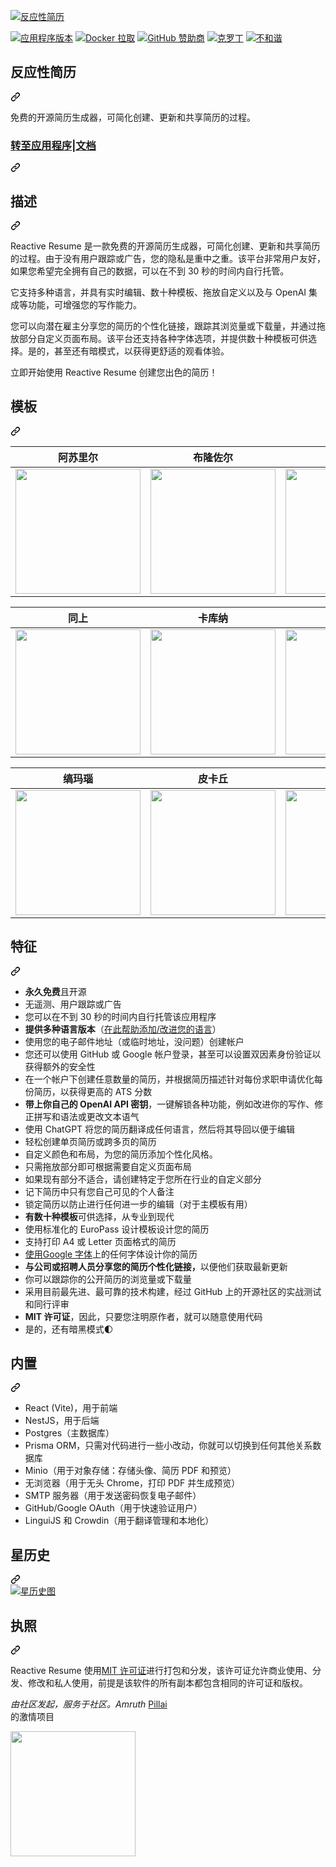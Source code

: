 <div class="Box-sc-g0xbh4-0 bJMeLZ js-snippet-clipboard-copy-unpositioned" data-hpc="true"><article class="markdown-body entry-content container-lg" itemprop="text"><p dir="auto"><a target="_blank" rel="noopener noreferrer nofollow" href="https://camo.githubusercontent.com/34a172f62213af3abf30c655d1a42744d57019f3866b321aa83d9f4d403d5248/68747470733a2f2f692e696d6775722e636f6d2f464663346e795a2e6a7067"><img src="https://camo.githubusercontent.com/34a172f62213af3abf30c655d1a42744d57019f3866b321aa83d9f4d403d5248/68747470733a2f2f692e696d6775722e636f6d2f464663346e795a2e6a7067" alt="反应性简历" data-canonical-src="https://i.imgur.com/FFc4nyZ.jpg" style="max-width: 100%;"></a></p>
<p dir="auto"><a target="_blank" rel="noopener noreferrer nofollow" href="https://camo.githubusercontent.com/244c34cb12fa621468de817129f01bb3dc554e3ded96fc6eeb1663863e4b660b/68747470733a2f2f696d672e736869656c64732e696f2f6769746875622f7061636b6167652d6a736f6e2f76657273696f6e2f416d7275746850696c6c61692f52656163746976652d526573756d653f6c6162656c3d76657273696f6e"><img src="https://camo.githubusercontent.com/244c34cb12fa621468de817129f01bb3dc554e3ded96fc6eeb1663863e4b660b/68747470733a2f2f696d672e736869656c64732e696f2f6769746875622f7061636b6167652d6a736f6e2f76657273696f6e2f416d7275746850696c6c61692f52656163746976652d526573756d653f6c6162656c3d76657273696f6e" alt="应用程序版本" data-canonical-src="https://img.shields.io/github/package-json/version/AmruthPillai/Reactive-Resume?label=version" style="max-width: 100%;"></a>
<a href="https://hub.docker.com/repository/docker/amruthpillai/reactive-resume" rel="nofollow"><img src="https://camo.githubusercontent.com/c37c68b0e4c7d324ad7b3d34e7b370b3819b755f17386182de340f7eb5016f61/68747470733a2f2f696d672e736869656c64732e696f2f646f636b65722f70756c6c732f616d7275746870696c6c61692f72656163746976652d726573756d65" alt="Docker 拉取" data-canonical-src="https://img.shields.io/docker/pulls/amruthpillai/reactive-resume" style="max-width: 100%;"></a>
<a href="https://github.com/sponsors/AmruthPillai"><img src="https://camo.githubusercontent.com/2b64f102ca1e8def218fa5866838c4664aa672f770f05f64985cd98166aca16e/68747470733a2f2f696d672e736869656c64732e696f2f6769746875622f73706f6e736f72732f416d7275746850696c6c6169" alt="GitHub 赞助商" data-canonical-src="https://img.shields.io/github/sponsors/AmruthPillai" style="max-width: 100%;"></a>
<a href="https://crowdin.com/project/reactive-resume" rel="nofollow"><img src="https://camo.githubusercontent.com/f542ee6a4de71ae1058fedd336e039a26fb7e790471ebdee8110ce479e0c2c2e/68747470733a2f2f6261646765732e63726f7764696e2e6e65742f72656163746976652d726573756d652f6c6f63616c697a65642e737667" alt="克罗丁" data-canonical-src="https://badges.crowdin.net/reactive-resume/localized.svg" style="max-width: 100%;"></a>
<a href="https://discord.gg/hzwkZbyvUW" rel="nofollow"><img src="https://camo.githubusercontent.com/cb2631911af5f4fc59d66061e05a0a0b142dfb0e5480709596c9c4ee3c984906/68747470733a2f2f696d672e736869656c64732e696f2f646973636f72642f313137333531383937373835313437333934303f6c6162656c3d646973636f7264266c696e6b3d6874747073253341253246253246646973636f72642e6767253246687a776b5a6279765557" alt="不和谐" data-canonical-src="https://img.shields.io/discord/1173518977851473940?label=discord&amp;link=https%3A%2F%2Fdiscord.gg%2FhzwkZbyvUW" style="max-width: 100%;"></a></p>
<div class="markdown-heading" dir="auto"><h1 tabindex="-1" class="heading-element" dir="auto"><font style="vertical-align: inherit;"><font style="vertical-align: inherit;">反应性简历</font></font></h1><a id="user-content-reactive-resume" class="anchor" aria-label="永久链接：反应式简历" href="#reactive-resume"><svg class="octicon octicon-link" viewBox="0 0 16 16" version="1.1" width="16" height="16" aria-hidden="true"><path d="m7.775 3.275 1.25-1.25a3.5 3.5 0 1 1 4.95 4.95l-2.5 2.5a3.5 3.5 0 0 1-4.95 0 .751.751 0 0 1 .018-1.042.751.751 0 0 1 1.042-.018 1.998 1.998 0 0 0 2.83 0l2.5-2.5a2.002 2.002 0 0 0-2.83-2.83l-1.25 1.25a.751.751 0 0 1-1.042-.018.751.751 0 0 1-.018-1.042Zm-4.69 9.64a1.998 1.998 0 0 0 2.83 0l1.25-1.25a.751.751 0 0 1 1.042.018.751.751 0 0 1 .018 1.042l-1.25 1.25a3.5 3.5 0 1 1-4.95-4.95l2.5-2.5a3.5 3.5 0 0 1 4.95 0 .751.751 0 0 1-.018 1.042.751.751 0 0 1-1.042.018 1.998 1.998 0 0 0-2.83 0l-2.5 2.5a1.998 1.998 0 0 0 0 2.83Z"></path></svg></a></div>
<p dir="auto"><font style="vertical-align: inherit;"><font style="vertical-align: inherit;">免费的开源简历生成器，可简化创建、更新和共享简历的过程。</font></font></p>
<div class="markdown-heading" dir="auto"><h3 tabindex="-1" class="heading-element" dir="auto"><a href="https://rxresu.me/" rel="nofollow"><font style="vertical-align: inherit;"><font style="vertical-align: inherit;">转至应用程序</font></font></a><font style="vertical-align: inherit;"><font style="vertical-align: inherit;">|</font></font><a href="https://docs.rxresu.me/" rel="nofollow"><font style="vertical-align: inherit;"><font style="vertical-align: inherit;">文档</font></font></a></h3><a id="user-content-go-to-app--docs" class="anchor" aria-label="永久链接：转至应用程序 | 文档" href="#go-to-app--docs"><svg class="octicon octicon-link" viewBox="0 0 16 16" version="1.1" width="16" height="16" aria-hidden="true"><path d="m7.775 3.275 1.25-1.25a3.5 3.5 0 1 1 4.95 4.95l-2.5 2.5a3.5 3.5 0 0 1-4.95 0 .751.751 0 0 1 .018-1.042.751.751 0 0 1 1.042-.018 1.998 1.998 0 0 0 2.83 0l2.5-2.5a2.002 2.002 0 0 0-2.83-2.83l-1.25 1.25a.751.751 0 0 1-1.042-.018.751.751 0 0 1-.018-1.042Zm-4.69 9.64a1.998 1.998 0 0 0 2.83 0l1.25-1.25a.751.751 0 0 1 1.042.018.751.751 0 0 1 .018 1.042l-1.25 1.25a3.5 3.5 0 1 1-4.95-4.95l2.5-2.5a3.5 3.5 0 0 1 4.95 0 .751.751 0 0 1-.018 1.042.751.751 0 0 1-1.042.018 1.998 1.998 0 0 0-2.83 0l-2.5 2.5a1.998 1.998 0 0 0 0 2.83Z"></path></svg></a></div>
<div class="markdown-heading" dir="auto"><h2 tabindex="-1" class="heading-element" dir="auto"><font style="vertical-align: inherit;"><font style="vertical-align: inherit;">描述</font></font></h2><a id="user-content-description" class="anchor" aria-label="固定链接：描述" href="#description"><svg class="octicon octicon-link" viewBox="0 0 16 16" version="1.1" width="16" height="16" aria-hidden="true"><path d="m7.775 3.275 1.25-1.25a3.5 3.5 0 1 1 4.95 4.95l-2.5 2.5a3.5 3.5 0 0 1-4.95 0 .751.751 0 0 1 .018-1.042.751.751 0 0 1 1.042-.018 1.998 1.998 0 0 0 2.83 0l2.5-2.5a2.002 2.002 0 0 0-2.83-2.83l-1.25 1.25a.751.751 0 0 1-1.042-.018.751.751 0 0 1-.018-1.042Zm-4.69 9.64a1.998 1.998 0 0 0 2.83 0l1.25-1.25a.751.751 0 0 1 1.042.018.751.751 0 0 1 .018 1.042l-1.25 1.25a3.5 3.5 0 1 1-4.95-4.95l2.5-2.5a3.5 3.5 0 0 1 4.95 0 .751.751 0 0 1-.018 1.042.751.751 0 0 1-1.042.018 1.998 1.998 0 0 0-2.83 0l-2.5 2.5a1.998 1.998 0 0 0 0 2.83Z"></path></svg></a></div>
<p dir="auto"><font style="vertical-align: inherit;"><font style="vertical-align: inherit;">Reactive Resume 是一款免费的开源简历生成器，可简化创建、更新和共享简历的过程。由于没有用户跟踪或广告，您的隐私是重中之重。该平台非常用户友好，如果您希望完全拥有自己的数据，可以在不到 30 秒的时间内自行托管。</font></font></p>
<p dir="auto"><font style="vertical-align: inherit;"><font style="vertical-align: inherit;">它支持多种语言，并具有实时编辑、数十种模板、拖放自定义以及与 OpenAI 集成等功能，可增强您的写作能力。</font></font></p>
<p dir="auto"><font style="vertical-align: inherit;"><font style="vertical-align: inherit;">您可以向潜在雇主分享您的简历的个性化链接，跟踪其浏览量或下载量，并通过拖放部分自定义页面布局。该平台还支持各种字体选项，并提供数十种模板可供选择。是的，甚至还有暗模式，以获得更舒适的观看体验。</font></font></p>
<p dir="auto"><font style="vertical-align: inherit;"><font style="vertical-align: inherit;">立即开始使用 Reactive Resume 创建您出色的简历！</font></font></p>
<div class="markdown-heading" dir="auto"><h2 tabindex="-1" class="heading-element" dir="auto"><font style="vertical-align: inherit;"><font style="vertical-align: inherit;">模板</font></font></h2><a id="user-content-templates" class="anchor" aria-label="固定链接：模板" href="#templates"><svg class="octicon octicon-link" viewBox="0 0 16 16" version="1.1" width="16" height="16" aria-hidden="true"><path d="m7.775 3.275 1.25-1.25a3.5 3.5 0 1 1 4.95 4.95l-2.5 2.5a3.5 3.5 0 0 1-4.95 0 .751.751 0 0 1 .018-1.042.751.751 0 0 1 1.042-.018 1.998 1.998 0 0 0 2.83 0l2.5-2.5a2.002 2.002 0 0 0-2.83-2.83l-1.25 1.25a.751.751 0 0 1-1.042-.018.751.751 0 0 1-.018-1.042Zm-4.69 9.64a1.998 1.998 0 0 0 2.83 0l1.25-1.25a.751.751 0 0 1 1.042.018.751.751 0 0 1 .018 1.042l-1.25 1.25a3.5 3.5 0 1 1-4.95-4.95l2.5-2.5a3.5 3.5 0 0 1 4.95 0 .751.751 0 0 1-.018 1.042.751.751 0 0 1-1.042.018 1.998 1.998 0 0 0-2.83 0l-2.5 2.5a1.998 1.998 0 0 0 0 2.83Z"></path></svg></a></div>
<markdown-accessiblity-table data-catalyst=""><table>
<thead>
<tr>
<th><font style="vertical-align: inherit;"><font style="vertical-align: inherit;">阿苏里尔</font></font></th>
<th><font style="vertical-align: inherit;"><font style="vertical-align: inherit;">布隆佐尔</font></font></th>
<th><font style="vertical-align: inherit;"><font style="vertical-align: inherit;">菊草田</font></font></th>
</tr>
</thead>
<tbody>
<tr>
<td><a target="_blank" rel="noopener noreferrer nofollow" href="https://camo.githubusercontent.com/ad05e66272887625839e3ae7fd9f095018762ba37231b725d35f22d96d9e44ec/68747470733a2f2f692e696d6775722e636f6d2f6a4b676f3034432e6a706567"><img src="https://camo.githubusercontent.com/ad05e66272887625839e3ae7fd9f095018762ba37231b725d35f22d96d9e44ec/68747470733a2f2f692e696d6775722e636f6d2f6a4b676f3034432e6a706567" width="200px" data-canonical-src="https://i.imgur.com/jKgo04C.jpeg" style="max-width: 100%;"></a></td>
<td><a target="_blank" rel="noopener noreferrer nofollow" href="https://camo.githubusercontent.com/b8cf5e1e89669727f3dc2191bf36ab6367d8c112bf714942815f43a7470534d5/68747470733a2f2f692e696d6775722e636f6d2f44464e515a50322e6a7067"><img src="https://camo.githubusercontent.com/b8cf5e1e89669727f3dc2191bf36ab6367d8c112bf714942815f43a7470534d5/68747470733a2f2f692e696d6775722e636f6d2f44464e515a50322e6a7067" width="200px" data-canonical-src="https://i.imgur.com/DFNQZP2.jpg" style="max-width: 100%;"></a></td>
<td><a target="_blank" rel="noopener noreferrer nofollow" href="https://camo.githubusercontent.com/4ea9628ce8b5f4ccf0f3053b0acb0120021518ab2628ddf81ba1aef50e797b11/68747470733a2f2f692e696d6775722e636f6d2f447776385937662e6a7067"><img src="https://camo.githubusercontent.com/4ea9628ce8b5f4ccf0f3053b0acb0120021518ab2628ddf81ba1aef50e797b11/68747470733a2f2f692e696d6775722e636f6d2f447776385937662e6a7067" width="200px" data-canonical-src="https://i.imgur.com/Dwv8Y7f.jpg" style="max-width: 100%;"></a></td>
</tr>
</tbody>
</table></markdown-accessiblity-table>
<markdown-accessiblity-table data-catalyst=""><table>
<thead>
<tr>
<th><font style="vertical-align: inherit;"><font style="vertical-align: inherit;">同上</font></font></th>
<th><font style="vertical-align: inherit;"><font style="vertical-align: inherit;">卡库纳</font></font></th>
<th><font style="vertical-align: inherit;"><font style="vertical-align: inherit;">鼻通</font></font></th>
</tr>
</thead>
<tbody>
<tr>
<td><a target="_blank" rel="noopener noreferrer nofollow" href="https://camo.githubusercontent.com/2abe6d581067dcd8463178169fe2baad83423b39bb9e3adf59991a0282fa8edc/68747470733a2f2f692e696d6775722e636f6d2f3663356c41534c2e6a7067"><img src="https://camo.githubusercontent.com/2abe6d581067dcd8463178169fe2baad83423b39bb9e3adf59991a0282fa8edc/68747470733a2f2f692e696d6775722e636f6d2f3663356c41534c2e6a7067" width="200px" data-canonical-src="https://i.imgur.com/6c5lASL.jpg" style="max-width: 100%;"></a></td>
<td><a target="_blank" rel="noopener noreferrer nofollow" href="https://camo.githubusercontent.com/f8feb00d23da56127544c84be09214abd5de97d610cb590a053c812d4836a08c/68747470733a2f2f692e696d6775722e636f6d2f3236384d4c33742e6a7067"><img src="https://camo.githubusercontent.com/f8feb00d23da56127544c84be09214abd5de97d610cb590a053c812d4836a08c/68747470733a2f2f692e696d6775722e636f6d2f3236384d4c33742e6a7067" width="200px" data-canonical-src="https://i.imgur.com/268ML3t.jpg" style="max-width: 100%;"></a></td>
<td><a target="_blank" rel="noopener noreferrer nofollow" href="https://camo.githubusercontent.com/9d851c8f7f0d022ae8afa498b633d1fa50bbe1511945e95b58d3fdd9b907edbf/68747470733a2f2f692e696d6775722e636f6d2f6e70524c7350532e6a7067"><img src="https://camo.githubusercontent.com/9d851c8f7f0d022ae8afa498b633d1fa50bbe1511945e95b58d3fdd9b907edbf/68747470733a2f2f692e696d6775722e636f6d2f6e70524c7350532e6a7067" width="200px" data-canonical-src="https://i.imgur.com/npRLsPS.jpg" style="max-width: 100%;"></a></td>
</tr>
</tbody>
</table></markdown-accessiblity-table>
<markdown-accessiblity-table data-catalyst=""><table>
<thead>
<tr>
<th><font style="vertical-align: inherit;"><font style="vertical-align: inherit;">缟玛瑙</font></font></th>
<th><font style="vertical-align: inherit;"><font style="vertical-align: inherit;">皮卡丘</font></font></th>
<th><font style="vertical-align: inherit;"><font style="vertical-align: inherit;">犀牛</font></font></th>
</tr>
</thead>
<tbody>
<tr>
<td><a target="_blank" rel="noopener noreferrer nofollow" href="https://camo.githubusercontent.com/68e80f2e4888546f1a99e6fa1dcc90085543bae32456047a787a6eaaea6f12bf/68747470733a2f2f692e696d6775722e636f6d2f6378706c584f572e6a7067"><img src="https://camo.githubusercontent.com/68e80f2e4888546f1a99e6fa1dcc90085543bae32456047a787a6eaaea6f12bf/68747470733a2f2f692e696d6775722e636f6d2f6378706c584f572e6a7067" width="200px" data-canonical-src="https://i.imgur.com/cxplXOW.jpg" style="max-width: 100%;"></a></td>
<td><a target="_blank" rel="noopener noreferrer nofollow" href="https://camo.githubusercontent.com/f692bfb5b4ef7943c5b69712c57644306094690f7bbb05aa32a7ae9ef832db8d/68747470733a2f2f692e696d6775722e636f6d2f593966377173682e6a7067"><img src="https://camo.githubusercontent.com/f692bfb5b4ef7943c5b69712c57644306094690f7bbb05aa32a7ae9ef832db8d/68747470733a2f2f692e696d6775722e636f6d2f593966377173682e6a7067" width="200px" data-canonical-src="https://i.imgur.com/Y9f7qsh.jpg" style="max-width: 100%;"></a></td>
<td><a target="_blank" rel="noopener noreferrer nofollow" href="https://camo.githubusercontent.com/e1b1b6eef83d9f3d3b5f7888ef95e1be7c09186106822d006635dcb96f8f8bb8/68747470733a2f2f692e696d6775722e636f6d2f68346b517879322e6a7067"><img src="https://camo.githubusercontent.com/e1b1b6eef83d9f3d3b5f7888ef95e1be7c09186106822d006635dcb96f8f8bb8/68747470733a2f2f692e696d6775722e636f6d2f68346b517879322e6a7067" width="200px" data-canonical-src="https://i.imgur.com/h4kQxy2.jpg" style="max-width: 100%;"></a></td>
</tr>
</tbody>
</table></markdown-accessiblity-table>
<div class="markdown-heading" dir="auto"><h2 tabindex="-1" class="heading-element" dir="auto"><font style="vertical-align: inherit;"><font style="vertical-align: inherit;">特征</font></font></h2><a id="user-content-features" class="anchor" aria-label="固定链接：功能" href="#features"><svg class="octicon octicon-link" viewBox="0 0 16 16" version="1.1" width="16" height="16" aria-hidden="true"><path d="m7.775 3.275 1.25-1.25a3.5 3.5 0 1 1 4.95 4.95l-2.5 2.5a3.5 3.5 0 0 1-4.95 0 .751.751 0 0 1 .018-1.042.751.751 0 0 1 1.042-.018 1.998 1.998 0 0 0 2.83 0l2.5-2.5a2.002 2.002 0 0 0-2.83-2.83l-1.25 1.25a.751.751 0 0 1-1.042-.018.751.751 0 0 1-.018-1.042Zm-4.69 9.64a1.998 1.998 0 0 0 2.83 0l1.25-1.25a.751.751 0 0 1 1.042.018.751.751 0 0 1 .018 1.042l-1.25 1.25a3.5 3.5 0 1 1-4.95-4.95l2.5-2.5a3.5 3.5 0 0 1 4.95 0 .751.751 0 0 1-.018 1.042.751.751 0 0 1-1.042.018 1.998 1.998 0 0 0-2.83 0l-2.5 2.5a1.998 1.998 0 0 0 0 2.83Z"></path></svg></a></div>
<ul dir="auto">
<li><strong><font style="vertical-align: inherit;"><font style="vertical-align: inherit;">永久免费</font></font></strong><font style="vertical-align: inherit;"><font style="vertical-align: inherit;">且开源</font></font></li>
<li><font style="vertical-align: inherit;"><font style="vertical-align: inherit;">无遥测、用户跟踪或广告</font></font></li>
<li><font style="vertical-align: inherit;"><font style="vertical-align: inherit;">您可以在不到 30 秒的时间内自行托管该应用程序</font></font></li>
<li><strong><font style="vertical-align: inherit;"><font style="vertical-align: inherit;">提供多种语言版本</font></font></strong><font style="vertical-align: inherit;"><font style="vertical-align: inherit;">（</font></font><a href="https://translate.rxresu.me/" rel="nofollow"><font style="vertical-align: inherit;"><font style="vertical-align: inherit;">在此帮助添加/改进您的语言</font></font></a><font style="vertical-align: inherit;"><font style="vertical-align: inherit;">）</font></font></li>
<li><font style="vertical-align: inherit;"><font style="vertical-align: inherit;">使用您的电子邮件地址（或临时地址，没问题）创建帐户</font></font></li>
<li><font style="vertical-align: inherit;"><font style="vertical-align: inherit;">您还可以使用 GitHub 或 Google 帐户登录，甚至可以设置双因素身份验证以获得额外的安全性</font></font></li>
<li><font style="vertical-align: inherit;"><font style="vertical-align: inherit;">在一个帐户下创建任意数量的简历，并根据简历描述针对每份求职申请优化每份简历，以获得更高的 ATS 分数</font></font></li>
<li><strong><font style="vertical-align: inherit;"><font style="vertical-align: inherit;">带上你自己的 OpenAI API 密钥</font></font></strong><font style="vertical-align: inherit;"><font style="vertical-align: inherit;">，一键解锁各种功能，例如改进你的写作、修正拼写和语法或更改文本语气</font></font></li>
<li><font style="vertical-align: inherit;"><font style="vertical-align: inherit;">使用 ChatGPT 将您的简历翻译成任何语言，然后将其导回以便于编辑</font></font></li>
<li><font style="vertical-align: inherit;"><font style="vertical-align: inherit;">轻松创建单页简历或跨多页的简历</font></font></li>
<li><font style="vertical-align: inherit;"><font style="vertical-align: inherit;">自定义颜色和布局，为您的简历添加个性化风格。</font></font></li>
<li><font style="vertical-align: inherit;"><font style="vertical-align: inherit;">只需拖放部分即可根据需要自定义页面布局</font></font></li>
<li><font style="vertical-align: inherit;"><font style="vertical-align: inherit;">如果现有部分不适合，请创建特定于您所在行业的自定义部分</font></font></li>
<li><font style="vertical-align: inherit;"><font style="vertical-align: inherit;">记下简历中只有您自己可见的个人备注</font></font></li>
<li><font style="vertical-align: inherit;"><font style="vertical-align: inherit;">锁定简历以防止进行任何进一步的编辑（对于主模板有用）</font></font></li>
<li><strong><font style="vertical-align: inherit;"><font style="vertical-align: inherit;">有数十种模板</font></font></strong><font style="vertical-align: inherit;"><font style="vertical-align: inherit;">可供选择，从专业到现代</font></font></li>
<li><font style="vertical-align: inherit;"><font style="vertical-align: inherit;">使用标准化的 EuroPass 设计模板设计您的简历</font></font></li>
<li><font style="vertical-align: inherit;"><font style="vertical-align: inherit;">支持打印 A4 或 Letter 页面格式的简历</font></font></li>
<li><font style="vertical-align: inherit;"><a href="https://fonts.google.com/" rel="nofollow"><font style="vertical-align: inherit;">使用Google 字体</font></a><font style="vertical-align: inherit;">上的任何字体设计你的简历</font></font><a href="https://fonts.google.com/" rel="nofollow"><font style="vertical-align: inherit;"></font></a></li>
<li><strong><font style="vertical-align: inherit;"><font style="vertical-align: inherit;">与公司或招聘人员分享您的简历个性化链接，</font></font></strong><font style="vertical-align: inherit;"><font style="vertical-align: inherit;">以便他们获取最新更新</font></font></li>
<li><font style="vertical-align: inherit;"><font style="vertical-align: inherit;">你可以跟踪你的公开简历的浏览量或下载量</font></font></li>
<li><font style="vertical-align: inherit;"><font style="vertical-align: inherit;">采用目前最先进、最可靠的技术构建，经过 GitHub 上的开源社区的实战测试和同行评审</font></font></li>
<li><strong><font style="vertical-align: inherit;"><font style="vertical-align: inherit;">MIT 许可证</font></font></strong><font style="vertical-align: inherit;"><font style="vertical-align: inherit;">，因此，只要您注明原作者，就可以随意使用代码</font></font></li>
<li><font style="vertical-align: inherit;"><font style="vertical-align: inherit;">是的，还有暗黑模式🌓</font></font></li>
</ul>
<div class="markdown-heading" dir="auto"><h2 tabindex="-1" class="heading-element" dir="auto"><font style="vertical-align: inherit;"><font style="vertical-align: inherit;">内置</font></font></h2><a id="user-content-built-with" class="anchor" aria-label="固定链接：构建于" href="#built-with"><svg class="octicon octicon-link" viewBox="0 0 16 16" version="1.1" width="16" height="16" aria-hidden="true"><path d="m7.775 3.275 1.25-1.25a3.5 3.5 0 1 1 4.95 4.95l-2.5 2.5a3.5 3.5 0 0 1-4.95 0 .751.751 0 0 1 .018-1.042.751.751 0 0 1 1.042-.018 1.998 1.998 0 0 0 2.83 0l2.5-2.5a2.002 2.002 0 0 0-2.83-2.83l-1.25 1.25a.751.751 0 0 1-1.042-.018.751.751 0 0 1-.018-1.042Zm-4.69 9.64a1.998 1.998 0 0 0 2.83 0l1.25-1.25a.751.751 0 0 1 1.042.018.751.751 0 0 1 .018 1.042l-1.25 1.25a3.5 3.5 0 1 1-4.95-4.95l2.5-2.5a3.5 3.5 0 0 1 4.95 0 .751.751 0 0 1-.018 1.042.751.751 0 0 1-1.042.018 1.998 1.998 0 0 0-2.83 0l-2.5 2.5a1.998 1.998 0 0 0 0 2.83Z"></path></svg></a></div>
<ul dir="auto">
<li><font style="vertical-align: inherit;"><font style="vertical-align: inherit;">React (Vite)，用于前端</font></font></li>
<li><font style="vertical-align: inherit;"><font style="vertical-align: inherit;">NestJS，用于后端</font></font></li>
<li><font style="vertical-align: inherit;"><font style="vertical-align: inherit;">Postgres（主数据库）</font></font></li>
<li><font style="vertical-align: inherit;"><font style="vertical-align: inherit;">Prisma ORM，只需对代码进行一些小改动，你就可以切换到任何其他关系数据库</font></font></li>
<li><font style="vertical-align: inherit;"><font style="vertical-align: inherit;">Minio（用于对象存储：存储头像、简历 PDF 和预览）</font></font></li>
<li><font style="vertical-align: inherit;"><font style="vertical-align: inherit;">无浏览器（用于无头 Chrome，打印 PDF 并生成预览）</font></font></li>
<li><font style="vertical-align: inherit;"><font style="vertical-align: inherit;">SMTP 服务器（用于发送密码恢复电子邮件）</font></font></li>
<li><font style="vertical-align: inherit;"><font style="vertical-align: inherit;">GitHub/Google OAuth（用于快速验证用户）</font></font></li>
<li><font style="vertical-align: inherit;"><font style="vertical-align: inherit;">LinguiJS 和 Crowdin（用于翻译管理和本地化）</font></font></li>
</ul>
<div class="markdown-heading" dir="auto"><h2 tabindex="-1" class="heading-element" dir="auto"><font style="vertical-align: inherit;"><font style="vertical-align: inherit;">星历史</font></font></h2><a id="user-content-star-history" class="anchor" aria-label="永久链接：明星历史" href="#star-history"><svg class="octicon octicon-link" viewBox="0 0 16 16" version="1.1" width="16" height="16" aria-hidden="true"><path d="m7.775 3.275 1.25-1.25a3.5 3.5 0 1 1 4.95 4.95l-2.5 2.5a3.5 3.5 0 0 1-4.95 0 .751.751 0 0 1 .018-1.042.751.751 0 0 1 1.042-.018 1.998 1.998 0 0 0 2.83 0l2.5-2.5a2.002 2.002 0 0 0-2.83-2.83l-1.25 1.25a.751.751 0 0 1-1.042-.018.751.751 0 0 1-.018-1.042Zm-4.69 9.64a1.998 1.998 0 0 0 2.83 0l1.25-1.25a.751.751 0 0 1 1.042.018.751.751 0 0 1 .018 1.042l-1.25 1.25a3.5 3.5 0 1 1-4.95-4.95l2.5-2.5a3.5 3.5 0 0 1 4.95 0 .751.751 0 0 1-.018 1.042.751.751 0 0 1-1.042.018 1.998 1.998 0 0 0-2.83 0l-2.5 2.5a1.998 1.998 0 0 0 0 2.83Z"></path></svg></a></div>
<a href="https://star-history.com/#AmruthPillai/Reactive-Resume&amp;Date" rel="nofollow">
  <themed-picture data-catalyst-inline="true" data-catalyst=""><picture>
    <source media="(prefers-color-scheme: dark)" srcset="https://camo.githubusercontent.com/74668cdbb48f84178a5f64794074a93fb5ddcab7674253a29593c91f66302a99/68747470733a2f2f6170692e737461722d686973746f72792e636f6d2f7376673f7265706f733d416d7275746850696c6c61692f52656163746976652d526573756d6526747970653d44617465267468656d653d6461726b" data-canonical-src="https://api.star-history.com/svg?repos=AmruthPillai/Reactive-Resume&amp;type=Date&amp;theme=dark">
    <source media="(prefers-color-scheme: light)" srcset="https://camo.githubusercontent.com/c4c4f297c4dc8891c48a7cbf384b9e1e2c674cfa8e4c13c55c8615b9c8f1b24a/68747470733a2f2f6170692e737461722d686973746f72792e636f6d2f7376673f7265706f733d416d7275746850696c6c61692f52656163746976652d526573756d6526747970653d44617465" data-canonical-src="https://api.star-history.com/svg?repos=AmruthPillai/Reactive-Resume&amp;type=Date">
    <img alt="星历史图" src="https://camo.githubusercontent.com/c4c4f297c4dc8891c48a7cbf384b9e1e2c674cfa8e4c13c55c8615b9c8f1b24a/68747470733a2f2f6170692e737461722d686973746f72792e636f6d2f7376673f7265706f733d416d7275746850696c6c61692f52656163746976652d526573756d6526747970653d44617465" data-canonical-src="https://api.star-history.com/svg?repos=AmruthPillai/Reactive-Resume&amp;type=Date" style="visibility:visible;max-width:100%;">
  </picture></themed-picture>
</a>
<div class="markdown-heading" dir="auto"><h2 tabindex="-1" class="heading-element" dir="auto"><font style="vertical-align: inherit;"><font style="vertical-align: inherit;">执照</font></font></h2><a id="user-content-license" class="anchor" aria-label="永久链接：许可证" href="#license"><svg class="octicon octicon-link" viewBox="0 0 16 16" version="1.1" width="16" height="16" aria-hidden="true"><path d="m7.775 3.275 1.25-1.25a3.5 3.5 0 1 1 4.95 4.95l-2.5 2.5a3.5 3.5 0 0 1-4.95 0 .751.751 0 0 1 .018-1.042.751.751 0 0 1 1.042-.018 1.998 1.998 0 0 0 2.83 0l2.5-2.5a2.002 2.002 0 0 0-2.83-2.83l-1.25 1.25a.751.751 0 0 1-1.042-.018.751.751 0 0 1-.018-1.042Zm-4.69 9.64a1.998 1.998 0 0 0 2.83 0l1.25-1.25a.751.751 0 0 1 1.042.018.751.751 0 0 1 .018 1.042l-1.25 1.25a3.5 3.5 0 1 1-4.95-4.95l2.5-2.5a3.5 3.5 0 0 1 4.95 0 .751.751 0 0 1-.018 1.042.751.751 0 0 1-1.042.018 1.998 1.998 0 0 0-2.83 0l-2.5 2.5a1.998 1.998 0 0 0 0 2.83Z"></path></svg></a></div>
<p dir="auto"><font style="vertical-align: inherit;"><font style="vertical-align: inherit;">Reactive Resume 使用</font></font><a href="/AmruthPillai/Reactive-Resume/blob/main/LICENSE.md"><font style="vertical-align: inherit;"><font style="vertical-align: inherit;">MIT 许可证</font></font></a><font style="vertical-align: inherit;"><font style="vertical-align: inherit;">进行打包和分发，该许可证允许商业使用、分发、修改和私人使用，前提是该软件的所有副本都包含相同的许可证和版权。</font></font></p>
<p dir="auto"><em><font style="vertical-align: inherit;"><font style="vertical-align: inherit;">由社区发起，服务于社区。Amruth </font></font></em><font style="vertical-align: inherit;"><a href="https://www.amruthpillai.com/" rel="nofollow"><font style="vertical-align: inherit;">Pillai</font></a></font><br><font style="vertical-align: inherit;"><font style="vertical-align: inherit;">
的激情项目</font></font><a href="https://www.amruthpillai.com/" rel="nofollow"><font style="vertical-align: inherit;"></font></a></p>
<p dir="auto">
  <a href="https://www.digitalocean.com/?utm_medium=opensource&amp;utm_source=Reactive-Resume" rel="nofollow">
    <img src="https://camo.githubusercontent.com/ec44fccebe29221553d627dbd875655320dfe981c578133d1214c5d07709c257/68747470733a2f2f6f70656e736f757263652e6e7963332e63646e2e6469676974616c6f6365616e7370616365732e636f6d2f6174747269627574696f6e2f6173736574732f506f77657265644279444f2f444f5f506f77657265645f62795f42616467655f626c75652e737667" width="200px" data-canonical-src="https://opensource.nyc3.cdn.digitaloceanspaces.com/attribution/assets/PoweredByDO/DO_Powered_by_Badge_blue.svg" style="max-width: 100%;">
  </a>
</p>
</article></div>
